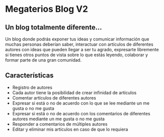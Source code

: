 # Megaterios Blog V2
## Un blog totalmente diferente...

Un blog donde podrás exponer tus ideas y comunicar información que muchas personas deberían saber, interactuar con artículos de diferentes autores con ideas que pueden llegar a ser tu agrado, expresarte libremente si tienes otros puntos de vista sobre lo que estás leyendo, colaborar y formar parte de una gran comunidad.

## Características 

- Registro de autores
- Cada autor tiene la posibilidad de crear infinidad de artículos
- Comentar artículos de diferentes autores
- Expresar si está o no de acuerdo con lo que se lee mediante un me gusta o no me gusta
- Expresar si está o no de acuerdo con los comentarios de diferentes autores mediante un me gusta o no me gusta
- Responder a comentarios de múltiples autores 
- Editar y eliminar mis artículos en caso de que lo requiera 
